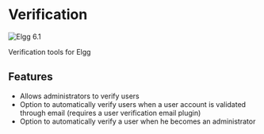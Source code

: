Verification
==============
![Elgg 6.1](https://img.shields.io/badge/Elgg-6.1-purple.svg?style=flat-square)

Verification tools for Elgg

## Features

* Allows administrators to verify users
* Option to automatically verify users when a user account is validated through email (requires a user verification email plugin)
* Option to automatically verify a user when he becomes an administrator
